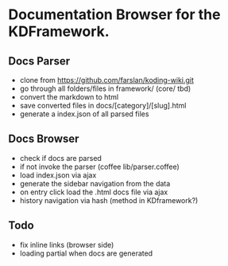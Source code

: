 # Documentation Browser for the KDFramework.

## Docs Parser

- clone from https://github.com/farslan/koding-wiki.git
- go through all folders/files in framework/ (core/ tbd)
- convert the markdown to html
- save converted files in docs/[category]/[slug].html
- generate a index.json of all parsed files

## Docs Browser

- check if docs are parsed
- if not invoke the parser (coffee lib/parser.coffee)
- load index.json via ajax
- generate the sidebar navigation from the data
- on entry click load the .html docs file via ajax
- history navigation via hash (method in KDframework?)

## Todo

- fix inline links (browser side)
- loading partial when docs are generated